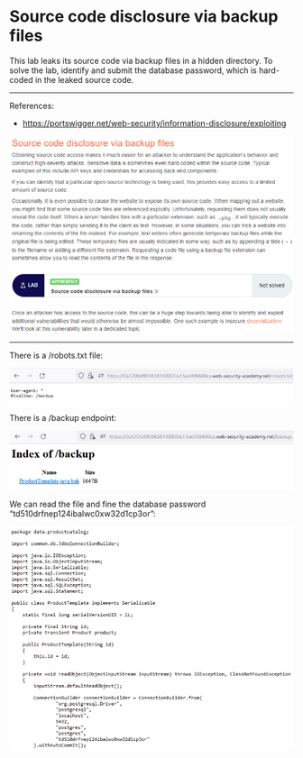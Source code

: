 
# Source code disclosure via backup files

This lab leaks its source code via backup files in a hidden directory. To solve the lab, identify and submit the database password, which is hard-coded in the leaked source code.

---------------------------------------------

References: 

- https://portswigger.net/web-security/information-disclosure/exploiting



![img](images/Source%20code%20disclosure%20via%20backup%20files/1.png)

---------------------------------------------

There is a /robots.txt file:



![img](images/Source%20code%20disclosure%20via%20backup%20files/2.png)


There is a /backup endpoint:



![img](images/Source%20code%20disclosure%20via%20backup%20files/3.png)


We can read the file and fine the database password “td510drfnep124ibalwc0xw32d1cp3or”:



![img](images/Source%20code%20disclosure%20via%20backup%20files/4.png)